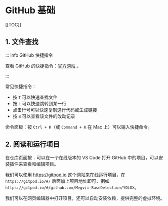 # GitHub 基础

[[TOC]]

## 1. 文件查找

::: info GitHub 快捷指令

查看 GitHub 的快捷指令：[官方网站](https://docs.github.com/en/get-started/using-github/keyboard-shortcuts) 。

:::

常见快捷指令：

- 按 `T` 可以快速查找文件
- 按 `L` 可以快速跳转到某一行
- 点击行号可以快速复制这行代码或生成链接
- 按 `B` 可以查看该文件的改动记录

命令面板：按 `Ctrl + K`（或 `Command + K` 在 Mac 上）可以输入快捷命令。

## 2. 阅读和运行项目

在仓库页面按 `.` 可以在一个在线版本的 VS Code 打开 GitHub 中的项目，可以安装插件来查看和编辑项目。

我们可以使用 <https://gitpod.io> 这个网站来在线运行项目，在 `https://gitpod.io/#/` 后面加上项目地址即可，例如 `https://gitpod.io/#/github.com/Megvii-BaseDetection/YOLOX`。

我们可以在网页编辑器中打开项目，还可以自动安装依赖，提供完整的虚拟环境。
